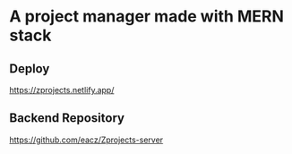 # A project manager made with MERN stack
## Deploy
https://zprojects.netlify.app/
## Backend Repository
https://github.com/eacz/Zprojects-server
